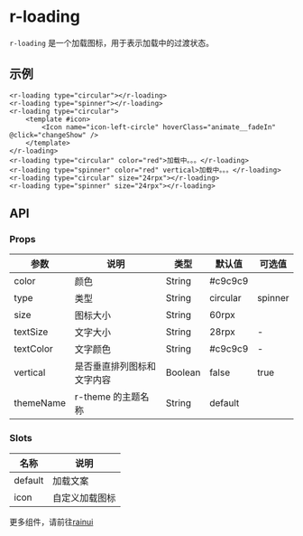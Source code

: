 # r-loading

`r-loading` 是一个加载图标，用于表示加载中的过渡状态。

## 示例

```vue
<r-loading type="circular"></r-loading>
<r-loading type="spinner"></r-loading>
<r-loading type="circular">
    <template #icon>
        <Icon name="icon-left-circle" hoverClass="animate__fadeIn" @click="changeShow" />
    </template>
</r-loading>
<r-loading type="circular" color="red">加载中。。。</r-loading>
<r-loading type="spinner" color="red" vertical>加载中。。。</r-loading>
<r-loading type="circular" size="24rpx"></r-loading>
<r-loading type="spinner" size="24rpx"></r-loading>
```

## API

### Props

| 参数      | 说明                       | 类型    | 默认值   | 可选值  |
| --------- | -------------------------- | ------- | -------- | ------- |
| color     | 颜色                       | String  | \#c9c9c9 |         |
| type      | 类型                       | String  | circular | spinner |
| size      | 图标大小                   | String  | 60rpx    |         |
| textSize  | 文字大小                   | String  | 28rpx    | -       |
| textColor | 文字颜色                   | String  | \#c9c9c9 | -       |
| vertical  | 是否垂直排列图标和文字内容 | Boolean | false    | true    |
| themeName | r-theme 的主题名称         | String  | default  |         |

### Slots

| 名称    | 说明           |
| ------- | -------------- |
| default | 加载文案       |
| icon    | 自定义加载图标 |


更多组件，请前往[rainui](https://ext.dcloud.net.cn/plugin?id=19701)